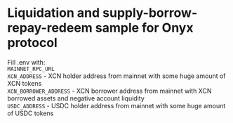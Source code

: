 # Liquidation and supply-borrow-repay-redeem sample for Onyx protocol

Fill .env with:  
``MAINNET_RPC_URL``  
``XCN_ADDRESS`` - XCN holder address from mainnet with some huge amount of XCN tokens  
``XCN_BORROWER_ADDRESS`` - XCN borrower address from mainnet with XCN borrowed assets and negative account liquidity  
``USDC_ADDRESS`` - USDC holder address from mainnet with some huge amount of USDC tokens
